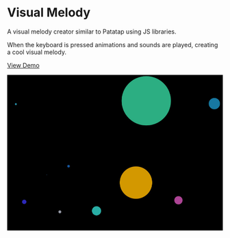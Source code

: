 # Visual Melody

A visual melody creator similar to Patatap using JS libraries. 

When the keyboard is pressed animations and sounds are played, creating a cool visual melody. 


[View Demo](https://sergimarquez.github.io/color-game/)

![project screenshot](/screenshot.jpg?raw=true "Visual Melody Screenshot")
